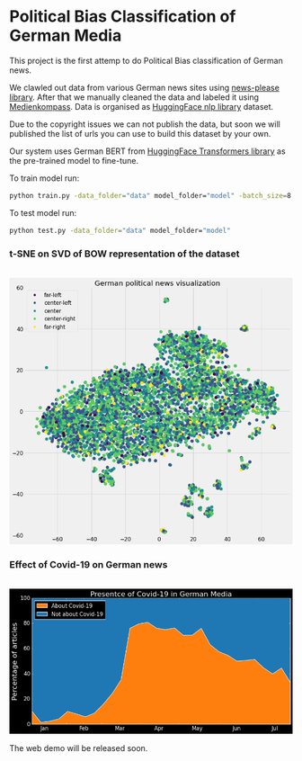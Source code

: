 # Political Bias Classification of German Media
This project is the first attemp to do Political Bias classification of German news.

We clawled out data from various German news sites using [news-please library](https://github.com/fhamborg/news-please). After that we manually cleaned the data and labeled it using [Medienkompass](https://medienkompass.org/). Data is organised as [HuggingFace nlp library](https://github.com/huggingface/nlp) dataset. 

Due to the copyright issues we can not publish the data, but soon we will published the list of urls you can use to build this dataset by your own.

Our system uses German BERT from [HuggingFace Transformers library](https://github.com/huggingface/transformers) as the pre-trained model to fine-tune.


To train model run:
```bash
python train.py -data_folder="data" model_folder="model" -batch_size=8 -num_epochs=2
```

To test model run:
```bash
python test.py -data_folder="data" model_folder="model"
```
### t-SNE on SVD of BOW representation of the dataset

<p align="center">
    <br>
    <img src="https://github.com/axenov/politik-news/blob/master/docs/imgs/SVD.png" width="700"/>
    <br>
<p>

### Effect of Covid-19 on German news

<p align="center">
    <br>
    <img src="https://github.com/axenov/politik-news/blob/master/docs/imgs/covid.png" width="700"/>
    <br>
<p>

The web demo will be released soon.
